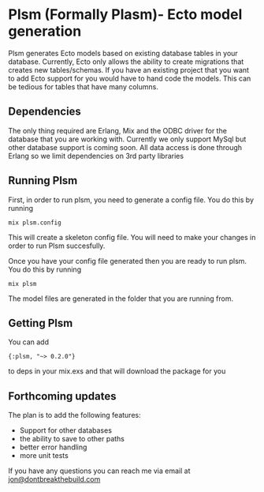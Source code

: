 # Plsm (Formally Plasm)- Ecto model generation

Plsm generates Ecto models based on existing database tables in your database. Currently, Ecto only allows the ability to create migrations that creates new tables/schemas. If you have an existing project that you want to add Ecto support for you would have to hand code the models. This can be tedious for tables that have many columns. 


## Dependencies
The only thing required are Erlang, Mix and the ODBC driver for the database that you are working with. Currently we only support MySql but other database support is coming soon. All data access is done through Erlang so we limit dependencies on 3rd party libraries

## Running Plsm

First, in order to run plsm, you need to generate a config file. You do this by running

`mix plsm.config`

This will create a skeleton config file. You will need to make your changes in order to run Plsm succesfully.

Once you have your config file generated then you are ready to run plsm. You do this by running 

`mix plsm`

The model files are generated in the folder that you are running from.

## Getting Plsm

You can add 

`{:plsm, "~> 0.2.0"}`

to deps in your mix.exs and that will download the package for you

## Forthcoming updates

The plan is to add the following features:
  * Support for other databases
  * the ability to save to other paths
  * better error handling
  * more unit tests

If you have any questions you can reach me via email at jon@dontbreakthebuild.com

